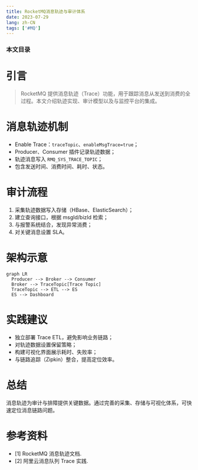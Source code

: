 ```yaml
---
title: RocketMQ消息轨迹与审计体系
date: 2023-07-29
lang: zh-CN
tags: ['#MQ']
---
```


### 本文目录
<!-- toc -->

# 引言
> RocketMQ 提供消息轨迹（Trace）功能，用于跟踪消息从发送到消费的全过程。本文介绍轨迹实现、审计模型以及与监控平台的集成。

# 消息轨迹机制
- Enable Trace：`traceTopic`、`enableMsgTrace=true`；
- Producer、Consumer 插件记录轨迹数据；
- 轨迹消息写入 `RMQ_SYS_TRACE_TOPIC`；
- 包含发送时间、消费时间、耗时、状态。

# 审计流程
1. 采集轨迹数据写入存储（HBase、ElasticSearch）；
2. 建立查询接口，根据 msgId/bizId 检索；
3. 与报警系统结合，发现异常消费；
4. 对关键消息设置 SLA。

# 架构示意
```mermaid
graph LR
  Producer --> Broker --> Consumer
  Broker --> TraceTopic[Trace Topic]
  TraceTopic --> ETL --> ES
  ES --> Dashboard
```

# 实践建议
- 独立部署 Trace ETL，避免影响业务链路；
- 对轨迹数据设置保留策略；
- 构建可视化界面展示耗时、失败率；
- 与链路追踪（Zipkin）整合，提高定位效率。

# 总结
消息轨迹为审计与排障提供关键数据。通过完善的采集、存储与可视化体系，可快速定位消息链路问题。

# 参考资料
- [1] RocketMQ 消息轨迹文档.
- [2] 阿里云消息队列 Trace 实践.
